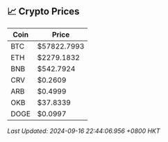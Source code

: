 ## 📈 Crypto Prices

| Coin | Price |
| ---- | ----- |
| BTC | $57822.7993 |
| ETH | $2279.1832 |
| BNB | $542.7924 |
| CRV | $0.2609 |
| ARB | $0.4999 |
| OKB | $37.8339 |
| DOGE | $0.0997 |

_Last Updated: 2024-09-16 22:44:06.956 +0800 HKT_